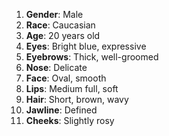 1. **Gender**: Male
2. **Race**: Caucasian
3. **Age**: 20 years old
4. **Eyes**: Bright blue, expressive
5. **Eyebrows**: Thick, well-groomed
6. **Nose**: Delicate
7. **Face**: Oval, smooth
8. **Lips**: Medium full, soft
9. **Hair**: Short, brown, wavy
10. **Jawline**: Defined
11. **Cheeks**: Slightly rosy